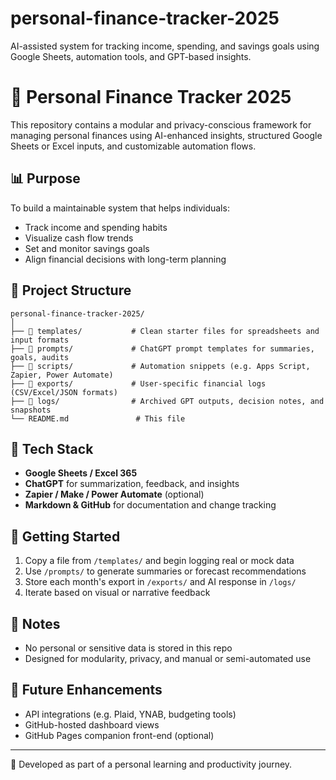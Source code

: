 # personal-finance-tracker-2025
AI-assisted system for tracking income, spending, and savings goals using Google Sheets, automation tools, and GPT-based insights.

# 💸 Personal Finance Tracker 2025

This repository contains a modular and privacy-conscious framework for managing personal finances using AI-enhanced insights, structured Google Sheets or Excel inputs, and customizable automation flows.

## 📊 Purpose

To build a maintainable system that helps individuals:
- Track income and spending habits
- Visualize cash flow trends
- Set and monitor savings goals
- Align financial decisions with long-term planning

## 🧩 Project Structure

```
personal-finance-tracker-2025/
│
├── 📁 templates/           # Clean starter files for spreadsheets and input formats
├── 📁 prompts/             # ChatGPT prompt templates for summaries, goals, audits
├── 📁 scripts/             # Automation snippets (e.g. Apps Script, Zapier, Power Automate)
├── 📁 exports/             # User-specific financial logs (CSV/Excel/JSON formats)
├── 📁 logs/                # Archived GPT outputs, decision notes, and snapshots
└── README.md               # This file
```

## 🔧 Tech Stack

- **Google Sheets / Excel 365**
- **ChatGPT** for summarization, feedback, and insights
- **Zapier / Make / Power Automate** (optional)
- **Markdown & GitHub** for documentation and change tracking

## 🚀 Getting Started

1. Copy a file from `/templates/` and begin logging real or mock data
2. Use `/prompts/` to generate summaries or forecast recommendations
3. Store each month's export in `/exports/` and AI response in `/logs/`
4. Iterate based on visual or narrative feedback

## 📌 Notes

- No personal or sensitive data is stored in this repo
- Designed for modularity, privacy, and manual or semi-automated use

## 🧠 Future Enhancements

- API integrations (e.g. Plaid, YNAB, budgeting tools)
- GitHub-hosted dashboard views
- GitHub Pages companion front-end (optional)

---
📍 Developed as part of a personal learning and productivity journey.


